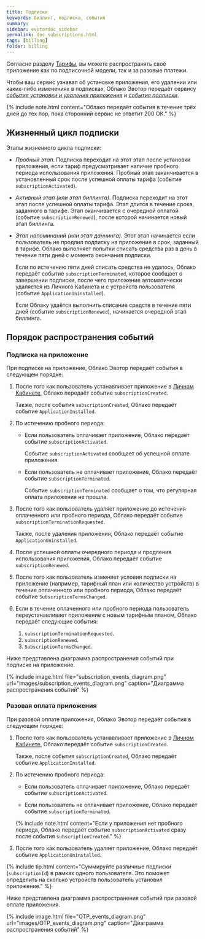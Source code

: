 ```yaml
---
title: Подписки
keywords: биллинг, подписка, события
summary:
sidebar: evotordoc_sidebar
permalink: doc_subscriptions.html
tags: [billing]
folder: billing
---
```


Согласно разделу [Тарифы](./doc_tariffs.html), вы можете распространять своё приложение как по подписочной модели, так и за разовые платежи.

Чтобы ваш сервис узнавал об установке приложения, его удалении или каких-либо изменениях в подписках, Облако Эвотор передаёт сервису [*события установки и удаления приложения*](https://api.evotor.ru/docs/#tag/Vebhuki-uvedomleniya%2Fpaths%2F~1partner.ru~1api~1v2~1installation~1event%2Fpost) и [*события подписки*](https://api.evotor.ru/docs/#tag/Vebhuki-uvedomleniya%2Fpaths%2F~1partner.ru~1api~1v1~1subscription~1event%2Fpost).

{% include note.html content="Облако передаёт события в течение трёх дней до тех пор, пока сторонний сервис не ответит 200 ОК." %}

## Жизненный цикл подписки

Этапы жизненного цикла подписки:

* *Пробный этап*. Подписка переходит на этот этап после установки приложения, если тариф предусматривает наличие пробного периода использования приложения. Пробный этап заканчивается в установленный срок после успешной оплаты тарифа (событие `subscriptionActivated`).

* *Активный этап (или этап биллинга)*. Подписка переходит на этот этап после успешной оплаты тарифа. Этап длится в течение срока, заданного в тарифе. Этап оканчивается с очередной оплатой  (событие `subscriptionRenewed`), после которой начинается новый этап биллинга.

* *Этап напоминаний (или этап даннинга)*. Этот этап начинается если пользователь не продлил подписку на приложение в срок, заданный в тарифе. Облако выполняет попытки списать средства раз в день в течение пяти дней с момента окончания подписки.

  Если по истечению пяти дней списать средства не удалось, Облако передаёт событие `subscriptionTerminated`, которое сообщает о завершении подписки, после чего приложение автоматически удаляется из Личного Кабинета и с устройств пользователя (событие `ApplicationUninstalled`).

  Если Облаку удаётся выполнить списание средств в течение пяти дней (событие `subscriptionRenewed`), начинается очередной этап биллинга.

## Порядок распространения событий

### Подписка на приложение

При подписке на приложение, Облако Эвотор передаёт события в следующем порядке:

1. После того как пользователь устанавливает приложение в [Личном Кабинете](https://lk.evotor.ru/web/login), Облако передаёт событие `subscriptionCreated`.

   Также, после события `subscriptionCreated`, Облако передаёт событие `ApplicationInstalled`.

2. По истечению пробного периода:

   * Если пользователь оплачивает приложение, Облако передаёт событие `subscriptionActivated`.

     Событие `subscriptionActivated` сообщает об успешной оплате приложения.

   * Если пользователь не оплачивает приложение, Облако передаёт событие `subscriptionTerminated`.

     Событие `subscriptionTerminated` сообщает о том, что регулярная оплата приложения не прошла.

3. После того как пользователь удаляет приложение до истечения оплаченного или пробного периода, Облако передаёт событие `subscriptionTerminationRequested`.

   Также, после удаления приложения, Облако передаёт событие `ApplicationUninstalled`.

4. После успешной оплаты очередного периода и продления использования приложения, Облако передаёт событие `subscriptionRenewed`.

5. После того как пользователь изменяет условия подписки на приложение (например, тарифный план или количество устройств) в течение оплаченного или пробного периода, Облако передаёт событие `SubscriptionTermsChanged`.

6. Если в течение оплаченного или пробного периода пользователь переустанавливает приложение с новым тарифным планом, Облако передаёт следующие события:

   1. `subscriptionTerminationRequested`.
   2. `subscriptionRenewed`.
   3. `SubscriptionTermsChanged`.

Ниже представлена диаграмма распространения событий при подписке на приложение.

{% include image.html file="subscription_events_diagram.png" url="images/subscription_events_diagram.png" caption="Диаграмма распространения событий" %}

<!-- @startuml
title Диаграмма распространения событий при подписочной модели

state "Подписка оформлена " as CREATED
CREATED: Подписка в пробном периоде или или ожидает оплату
state "Подписка неактивна" as TERMINATED
TERMINATED: Подписка не оплачена
state "Подписка актива" as ACTIVATED
ACTIVATED: Подписка оплачена

[*]->CREATED:(1)SubscriptionCreated
CREATED -down-> ACTIVATED:(2)SubscriptionActivated
CREATED -down->TERMINATED:(3)SubscriptionTerminated
CREATED ->CREATED:(6)SubscriptionTermsChanged
CREATED ->CREATED:(7)SubscriptionTerminationRequested
CREATED ->CREATED:(8)SubscriptionRenewed
ACTIVATED -up->TERMINATED:(4)SubscriptionTerminated
ACTIVATED ->ACTIVATED:(9)SubscriptionTermsChanged
ACTIVATED ->ACTIVATED:(10)SubscriptionTerminationRequested
ACTIVATED ->ACTIVATED:(11)SubscriptionRenewed
TERMINATED-down->ACTIVATED:(5)SubscriptionRenewed
@enduml -->

### Разовая оплата приложения

При разовой оплате приложения, Облако Эвотор передаёт события в следующем порядке:

1. После того как пользователь устанавливает приложение в [Личном Кабинете](https://lk.evotor.ru/web/login), Облако передаёт событие `subscriptionCreated`.

   Также, после события `subscriptionCreated`, Облако передаёт событие `ApplicationInstalled`.

2. По истечению пробного периода:

   * Если пользователь оплачивает приложение, Облако передаёт событие `subscriptionActivated`.

   * Если пользователь не оплачивает приложение, Облако передаёт событие `subscriptionTerminated`.

   {% include note.html content="Если у приложения нет пробного периода, Облако передаёт событие `subscriptionActivated` сразу после события `subscriptionCreated`." %}

3. После того как пользователь удаляет приложение, Облако передаёт событие `ApplicationUninstalled`.

{% include tip.html content="Суммируйте различные подписки (`subscriptionId`) в рамках одного пользователя. Это поможет определить на сколько устройств пользователь установил приложение." %}

Ниже представлена диаграмма распространения событий при разовой оплате приложения.

{% include image.html file="OTP_events_diagram.png" url="images/OTP_events_diagram.png" caption="Диаграмма распространения событий" %}

<!-- @startuml
title Диаграмма распространения событий при разовой оплате

state "Подписка оформлена " as CREATED
CREATED: Подписка в пробном периоде или ожидает оплату
state "Подписка неактивна" as TERMINATED
TERMINATED: Подписка не оплачена
state "Подписка активна" as ACTIVATED
ACTIVATED: Подписка оплачена

[*]->CREATED:(1)SubscriptionCreated
CREATED -down-> ACTIVATED:(2)SubscriptionActivated
CREATED -down->TERMINATED:(3)SubscriptionTerminated
@enduml -->
